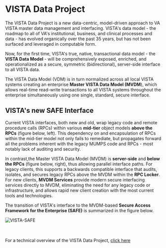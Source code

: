 # VISTA Data Project

The VISTA Data Project is a new data-centric, model-driven approach to VA VISTA master data management and interfacing.  VISTA's data model - the roadmap to all of VA's institutional, business, and clinical processes and data - has evolved organically over the past 35 years, but has not been surfaced and leveraged in computable form.   

Now, for the first time, VISTA's true, native, transactional data model - the **VISTA Data Model** - will be comprehensively exposed, enriched, and operationalized as a secure, symmetric (bidirectional), server-side interface to all VISTA data.   

The VISTA Data Model (VDM) is in turn normalized across all local VISTA systems creating an enterprise __Master VISTA Data Model (MVDM__), which allows real-time read-write transactions to all VISTA systems throughout the enterprise simultaneously using one single, standard, secure interface.


##  VISTA's new SAFE Interface
Current VISTA interfaces, both new and old, wrap legacy code and remote procedure calls (RPCs) within various __mid-tier__ object models  __above the RPCs__ (figure below, left). This dependency on and encapsulation of RPCs within the mid-tier model not only fails to remediate, but propagates forward all the problems inherent with the legacy MUMPS code and RPCs - most notably lack of auditing and security.

In contrast,the Master VISTA Data Model (MVDM) is __server-side__ and __below the RPCs__ (figure below, right), thus allowing parallel interface paths. For legacy clients, this supports a backwards compatible interface that audits, isolates, and secures legacy RPCs above the MVDM within the __RPC Locker__. For  new clients, __MVDM Services__ provide modern secure interfacing services directly to MVDM, eliminating the need for any legacy code or infrastructure, and allows rapid new client creation with the most current tools and technologies.

The transition of VISTA's interface to the MVDM-based __Secure Access Framework for the Enterprise (SAFE)__ is summarized in the figure below.


![VISTA-SAFE](https://github.com/vistadataproject/documents/blob/master/images/VISTA-SAFE-20170115.png)
<br><br><br>

For a technical overview of the VISTA Data Project, [click here](https://github.com/vistadataproject/documents/tree/master/Background)


